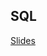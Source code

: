 ## SQL
[Slides](https://www.icloud.com/keynote/000U7LKI_iSrfJAuo73LsA-Hw#Code_301_-_Class_8_Slides)
